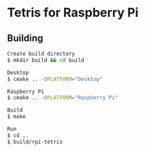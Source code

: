 # Tetris for Raspberry Pi

## Building

```bash
Create build directory
$ mkdir build && cd build

Desktop
$ cmake .. -DPLATFORM="Desktop"

Raspberry Pi
$ cmake .. -DPLATFORM="Raspberry Pi"

Build
$ make

Run
$ cd ..
$ build/rpi-tetris
```
